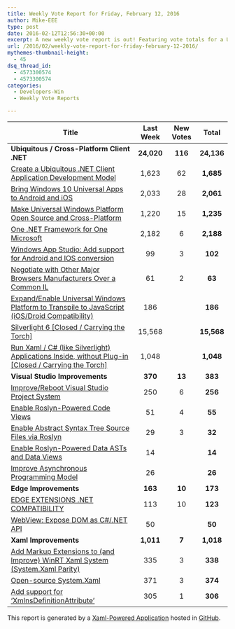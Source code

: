 ```yaml
---
title: Weekly Vote Report for Friday, February 12, 2016
author: Mike-EEE
type: post
date: 2016-02-12T12:56:30+00:00
excerpt: A new weekly vote report is out! Featuring vote totals for a Ubiquitous / Cross-Platform Client .NET (+116 New/24,136 Total), Visual Studio Improvements (+13 New/383 Total), Edge Improvements (+10 New/173 Total), and Xaml Improvements (+7 New/1,018 Total).
url: /2016/02/weekly-vote-report-for-friday-february-12-2016/
mythemes-thumbnail-height:
  - 45
dsq_thread_id:
  - 4573300574
  - 4573300574
categories:
  - Developers-Win
  - Weekly Vote Reports

---
```

| Title                                                                                                    | Last Week  |      <span class="new">New Votes</span>       |   Total    |
| -------------------------------------------------------------------------------------------------------- |:----------:|:---------------------------------------------:|:----------:|
| **Ubiquitous / Cross-Platform Client .NET**                                                              | **24,020** | <span class="new"><strong>116</strong></span> | **24,136** |
| [Create a Ubiquitous .NET Client Application Development Model][1]                                       |   1,623    |          <span class="new">62</span>          | **1,685**  |
| [Bring Windows 10 Universal Apps to Android and iOS][2]                                                  |   2,033    |          <span class="new">28</span>          | **2,061**  |
| [Make Universal Windows Platform Open Source and Cross-Platform][3]                                      |   1,220    |          <span class="new">15</span>          | **1,235**  |
| [One .NET Framework for One Microsoft][4]                                                                |   2,182    |          <span class="new">6</span>           | **2,188**  |
| [Windows App Studio: Add support for Android and IOS conversion][5]                                      |     99     |          <span class="new">3</span>           |  **102**   |
| [Negotiate with Other Major Browsers Manufacturers Over a Common IL][6]                                  |     61     |          <span class="new">2</span>           |   **63**   |
| [Expand/Enable Universal Windows Platform to Transpile to JavaScript (iOS/Droid Compatibility)][7]       |    186     |           <span class="new"></span>           |  **186**   |
| [Silverlight 6 [Closed / Carrying the Torch]][8]                                                         |   15,568   |           <span class="new"></span>           | **15,568** |
| [Run Xaml / C# (like Silverlight) Applications Inside, without Plug-in [Closed / Carrying the Torch]][9] |   1,048    |           <span class="new"></span>           | **1,048**  |
| **Visual Studio Improvements**                                                                           |  **370**   | <span class="new"><strong>13</strong></span>  |  **383**   |
| [Improve/Reboot Visual Studio Project System][10]                                                        |    250     |          <span class="new">6</span>           |  **256**   |
| [Enable Roslyn-Powered Code Views][11]                                                                   |     51     |          <span class="new">4</span>           |   **55**   |
| [Enable Abstract Syntax Tree Source Files via Roslyn][12]                                                |     29     |          <span class="new">3</span>           |   **32**   |
| [Enable Roslyn-Powered Data ASTs and Data Views][13]                                                     |     14     |           <span class="new"></span>           |   **14**   |
| [Improve Asynchronous Programming Model][14]                                                             |     26     |           <span class="new"></span>           |   **26**   |
| **Edge Improvements**                                                                                    |  **163**   | <span class="new"><strong>10</strong></span>  |  **173**   |
| [EDGE EXTENSIONS .NET COMPATIBILITY][15]                                                                 |    113     |          <span class="new">10</span>          |  **123**   |
| [WebView: Expose DOM as C#/.NET API][16]                                                                 |     50     |           <span class="new"></span>           |   **50**   |
| **Xaml Improvements**                                                                                    | **1,011**  |  <span class="new"><strong>7</strong></span>  | **1,018**  |
| [Add Markup Extensions to (and Improve) WinRT Xaml System (System.Xaml Parity)][17]                      |    335     |          <span class="new">3</span>           |  **338**   |
| [Open-source System.Xaml][18]                                                                            |    371     |          <span class="new">3</span>           |  **374**   |
| [Add support for &#8216;XmlnsDefinitionAttribute&#8217;][19]                                             |    305     |          <span class="new">1</span>           |  **306**   |

This report is generated by a [Xaml-Powered Application][20] hosted in [GitHub][21].

 [1]: http://visualstudio.uservoice.com/forums/121579-visual-studio/suggestions/10027638-create-a-ubiquitous-net-client-application-develo
 [2]: https://visualstudio.uservoice.com/forums/121579-visual-studio-2015/suggestions/8912350-bring-windows-10-universal-apps-to-android-and-ios
 [3]: https://wpdev.uservoice.com/forums/110705-dev-platform/suggestions/7989744-make-universal-windows-platform-open-source-and-cr
 [4]: http://visualstudio.uservoice.com/forums/121579-visual-studio-2015/suggestions/4249140-one-net-framework-for-one-microsoft
 [5]: https://wpdev.uservoice.com/forums/216486-windows-app-studio/suggestions/9550647-add-support-for-andriod-and-ios-conversion
 [6]: https://wpdev.uservoice.com/forums/257854-microsoft-edge-developer/suggestions/11392869-negociate-with-other-major-browsers-maufacturers-o
 [7]: https://wpdev.uservoice.com/forums/110705-dev-platform/suggestions/7897380-expand-enable-universal-windows-platform-to-transp
 [8]: http://visualstudio.uservoice.com/forums/121579-visual-studio/suggestions/3556619-silverlight-6
 [9]: https://wpdev.uservoice.com/forums/257854-microsoft-edge-developer/suggestions/8022150-run-xaml-c-like-silverlight-applications-ins
 [10]: http://visualstudio.uservoice.com/forums/121579-visual-studio/suggestions/9347001-improve-reboot-visual-studio-project-system
 [11]: http://visualstudio.uservoice.com/forums/121579-visual-studio/suggestions/10020390-enable-roslyn-powered-code-views
 [12]: http://visualstudio.uservoice.com/forums/121579-visual-studio-2015/suggestions/7066885-enable-abstract-syntax-tree-source-files-via-rosly
 [13]: http://visualstudio.uservoice.com/forums/121579-visual-studio/suggestions/10020525-enable-roslyn-powered-data-asts-and-data-views
 [14]: http://visualstudio.uservoice.com/forums/121579-visual-studio/suggestions/9126493-improve-asynchronous-programming-model
 [15]: https://wpdev.uservoice.com/forums/257854-microsoft-edge-developer/suggestions/9467958-edge-extensions-net-compatibility
 [16]: https://wpdev.uservoice.com/forums/110705-dev-platform/suggestions/9126583-webview-expose-dom-as-c-net-api
 [17]: https://wpdev.uservoice.com/forums/110705-dev-platform/suggestions/7232264-add-markup-extensions-to-and-improve-winrt-xaml
 [18]: http://visualstudio.uservoice.com/forums/121579-visual-studio-2015/suggestions/11234259-open-source-system-xaml
 [19]: https://wpdev.uservoice.com/forums/110705-universal-windows-platform/suggestions/9523650-add-support-for-xmlnsdefinitionattribute
 [20]: https://imgflip.com/i/h6ho2
 [21]: https://github.com/DevelopersWin/VoteReporter